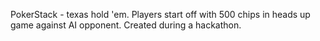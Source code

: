 PokerStack - texas hold 'em.  Players start off with 500 chips in heads up game against AI opponent. Created during a hackathon.   
